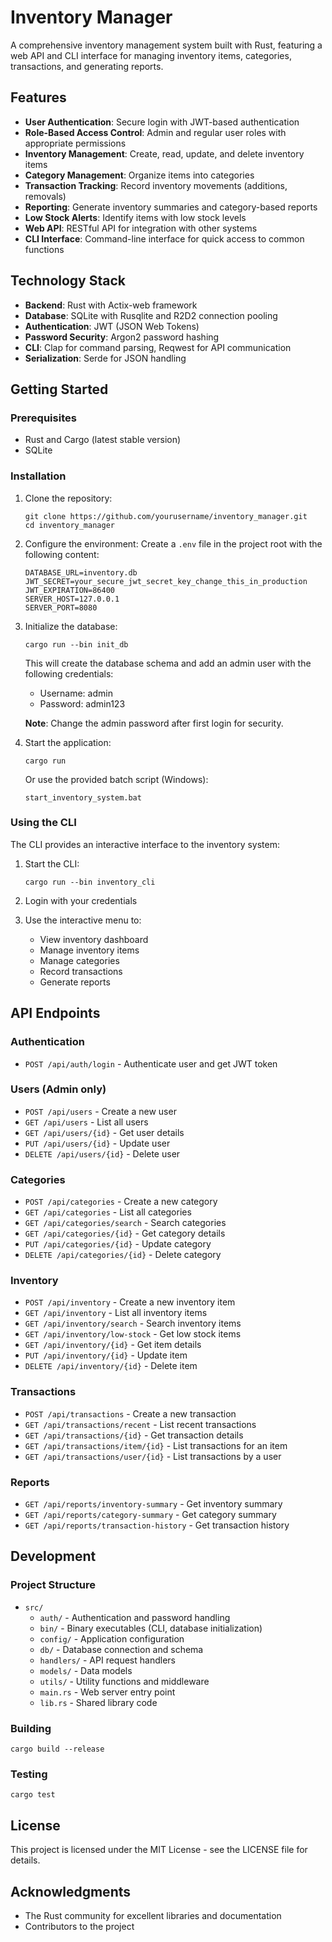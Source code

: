 # Inventory Manager

A comprehensive inventory management system built with Rust, featuring a web API and CLI interface for managing inventory items, categories, transactions, and generating reports.

## Features

- **User Authentication**: Secure login with JWT-based authentication
- **Role-Based Access Control**: Admin and regular user roles with appropriate permissions
- **Inventory Management**: Create, read, update, and delete inventory items
- **Category Management**: Organize items into categories
- **Transaction Tracking**: Record inventory movements (additions, removals)
- **Reporting**: Generate inventory summaries and category-based reports
- **Low Stock Alerts**: Identify items with low stock levels
- **Web API**: RESTful API for integration with other systems
- **CLI Interface**: Command-line interface for quick access to common functions

## Technology Stack

- **Backend**: Rust with Actix-web framework
- **Database**: SQLite with Rusqlite and R2D2 connection pooling
- **Authentication**: JWT (JSON Web Tokens)
- **Password Security**: Argon2 password hashing
- **CLI**: Clap for command parsing, Reqwest for API communication
- **Serialization**: Serde for JSON handling

## Getting Started

### Prerequisites

- Rust and Cargo (latest stable version)
- SQLite

### Installation

1. Clone the repository:
   ```
   git clone https://github.com/yourusername/inventory_manager.git
   cd inventory_manager
   ```

2. Configure the environment:
   Create a `.env` file in the project root with the following content:
   ```
   DATABASE_URL=inventory.db
   JWT_SECRET=your_secure_jwt_secret_key_change_this_in_production
   JWT_EXPIRATION=86400
   SERVER_HOST=127.0.0.1
   SERVER_PORT=8080
   ```

3. Initialize the database:
   ```
   cargo run --bin init_db
   ```
   This will create the database schema and add an admin user with the following credentials:
   - Username: admin
   - Password: admin123

   **Note**: Change the admin password after first login for security.

4. Start the application:
   ```
   cargo run
   ```
   Or use the provided batch script (Windows):
   ```
   start_inventory_system.bat
   ```

### Using the CLI

The CLI provides an interactive interface to the inventory system:

1. Start the CLI:
   ```
   cargo run --bin inventory_cli
   ```

2. Login with your credentials

3. Use the interactive menu to:
   - View inventory dashboard
   - Manage inventory items
   - Manage categories
   - Record transactions
   - Generate reports

## API Endpoints

### Authentication
- `POST /api/auth/login` - Authenticate user and get JWT token

### Users (Admin only)
- `POST /api/users` - Create a new user
- `GET /api/users` - List all users
- `GET /api/users/{id}` - Get user details
- `PUT /api/users/{id}` - Update user
- `DELETE /api/users/{id}` - Delete user

### Categories
- `POST /api/categories` - Create a new category
- `GET /api/categories` - List all categories
- `GET /api/categories/search` - Search categories
- `GET /api/categories/{id}` - Get category details
- `PUT /api/categories/{id}` - Update category
- `DELETE /api/categories/{id}` - Delete category

### Inventory
- `POST /api/inventory` - Create a new inventory item
- `GET /api/inventory` - List all inventory items
- `GET /api/inventory/search` - Search inventory items
- `GET /api/inventory/low-stock` - Get low stock items
- `GET /api/inventory/{id}` - Get item details
- `PUT /api/inventory/{id}` - Update item
- `DELETE /api/inventory/{id}` - Delete item

### Transactions
- `POST /api/transactions` - Create a new transaction
- `GET /api/transactions/recent` - List recent transactions
- `GET /api/transactions/{id}` - Get transaction details
- `GET /api/transactions/item/{id}` - List transactions for an item
- `GET /api/transactions/user/{id}` - List transactions by a user

### Reports
- `GET /api/reports/inventory-summary` - Get inventory summary
- `GET /api/reports/category-summary` - Get category summary
- `GET /api/reports/transaction-history` - Get transaction history

## Development

### Project Structure

- `src/`
  - `auth/` - Authentication and password handling
  - `bin/` - Binary executables (CLI, database initialization)
  - `config/` - Application configuration
  - `db/` - Database connection and schema
  - `handlers/` - API request handlers
  - `models/` - Data models
  - `utils/` - Utility functions and middleware
  - `main.rs` - Web server entry point
  - `lib.rs` - Shared library code

### Building

```
cargo build --release
```

### Testing

```
cargo test
```

## License

This project is licensed under the MIT License - see the LICENSE file for details.

## Acknowledgments

- The Rust community for excellent libraries and documentation
- Contributors to the project